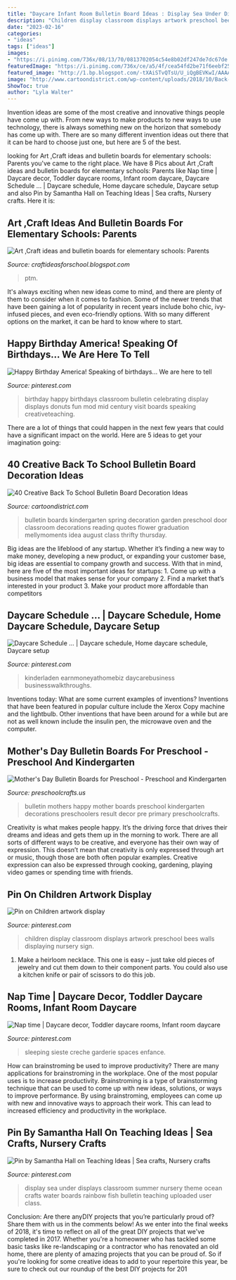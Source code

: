 ```yaml
---
title: "Daycare Infant Room Bulletin Board Ideas : Display Sea Under Displays Classroom Summer Nursery Theme Ocean Crafts Water Boards Rainbow Fish Bulletin Teaching Uploaded User Class"
description: "Children display classroom displays artwork preschool bees walls displaying nursery sign"
date: "2023-02-16"
categories:
- "ideas"
tags: ["ideas"]
images:
- "https://i.pinimg.com/736x/08/13/70/0813702054c54e8b02df247de7dc67de.jpg"
featuredImage: "https://i.pinimg.com/736x/ce/a5/4f/cea54fd2be71f6eebf2571a5aadae684.jpg"
featured_image: "http://1.bp.blogspot.com/-tXAiSTvQTsU/U_iQgBEVKwI/AAAAAAAAA7o/H-y_kqmLRmo/w1200-h630-p-k-no-nu/PTM.jpg"
image: "http://www.cartoondistrict.com/wp-content/uploads/2018/10/Back-To-School-Bulletin-Board-Decoration-Ideas5.jpg"
ShowToc: true
author: "Lyla Walter"
---
```



Invention ideas are some of the most creative and innovative things people have come up with. From new ways to make products to new ways to use technology, there is always something new on the horizon that somebody has come up with. There are so many different invention ideas out there that it can be hard to choose just one, but here are 5 of the best.

	

		
looking for Art ,Craft ideas and bulletin boards for elementary schools: Parents you've came to the right place. We have 8 Pics about Art ,Craft ideas and bulletin boards for elementary schools: Parents like Nap time | Daycare decor, Toddler daycare rooms, Infant room daycare, Daycare Schedule … | Daycare schedule, Home daycare schedule, Daycare setup and also Pin by Samantha Hall on Teaching Ideas | Sea crafts, Nursery crafts. Here it is:
		
    
## Art ,Craft Ideas And Bulletin Boards For Elementary Schools: Parents

<img loading=lazy src="http://1.bp.blogspot.com/-tXAiSTvQTsU/U_iQgBEVKwI/AAAAAAAAA7o/H-y_kqmLRmo/w1200-h630-p-k-no-nu/PTM.jpg" onerror="this.onerror=null;this.src='https://tse3.mm.bing.net/th?id=OIP.WMikMB04HsDm9UuhZ_zyfwHaD4&amp;pid=15.1';" alt="Art ,Craft ideas and bulletin boards for elementary schools: Parents">

_Source: craftideasforschool.blogspot.com_

>ptm. 

	

It's always exciting when new ideas come to mind, and there are plenty of them to consider when it comes to fashion. Some of the newer trends that have been gaining a lot of popularity in recent years include boho chic, ivy-infused pieces, and even eco-friendly options. With so many different options on the market, it can be hard to know where to start.

    
## Happy Birthday America! Speaking Of Birthdays... We Are Here To Tell

<img loading=lazy src="https://i.pinimg.com/736x/08/13/70/0813702054c54e8b02df247de7dc67de.jpg" onerror="this.onerror=null;this.src='https://tse4.mm.bing.net/th?id=OIP.-nzRKZCXMW986-rPQhvvswHaLH&amp;pid=15.1';" alt="Happy Birthday America! Speaking of birthdays... We are here to tell">

_Source: pinterest.com_

>birthday happy birthdays classroom bulletin celebrating display displays donuts fun mod mid century visit boards speaking creativeteaching. 

	

There are a lot of things that could happen in the next few years that could have a significant impact on the world. Here are 5 ideas to get your imagination going: 

    
## 40 Creative Back To School Bulletin Board Decoration Ideas

<img loading=lazy src="http://www.cartoondistrict.com/wp-content/uploads/2018/10/Back-To-School-Bulletin-Board-Decoration-Ideas5.jpg" onerror="this.onerror=null;this.src='https://tse1.mm.bing.net/th?id=OIP.Or5vbha8WZwHO6em1E0REgHaHa&amp;pid=15.1';" alt="40 Creative Back To School Bulletin Board Decoration Ideas">

_Source: cartoondistrict.com_

>bulletin boards kindergarten spring decoration garden preschool door classroom decorations reading quotes flower graduation mellymoments idea august class thrifty thursday. 

	

Big ideas are the lifeblood of any startup. Whether it’s finding a new way to make money, developing a new product, or expanding your customer base, big ideas are essential to company growth and success. With that in mind, here are five of the most important ideas for startups: 1. Come up with a business model that makes sense for your company 2. Find a market that’s interested in your product 3. Make your product more affordable than competitors 
    
## Daycare Schedule … | Daycare Schedule, Home Daycare Schedule, Daycare Setup

<img loading=lazy src="https://i.pinimg.com/736x/ce/a5/4f/cea54fd2be71f6eebf2571a5aadae684.jpg" onerror="this.onerror=null;this.src='https://tse2.mm.bing.net/th?id=OIP.okURbXJORWNGAoPrLivXdgHaJ4&amp;pid=15.1';" alt="Daycare Schedule … | Daycare schedule, Home daycare schedule, Daycare setup">

_Source: pinterest.com_

>kinderladen earnmoneyathomebiz daycarebusiness businesswalkthroughs. 

	

Inventions today: What are some current examples of inventions?
Inventions that have been featured in popular culture include the Xerox Copy machine and the lightbulb. Other inventions that have been around for a while but are not as well known include the insulin pen, the microwave oven and the computer.

    
## Mother&#039;s Day Bulletin Boards For Preschool - Preschool And Kindergarten

<img loading=lazy src="http://www.preschoolcrafts.us/wp-content/uploads/2017/05/happy-mothers-day-bulletin-board-ideas.jpg" onerror="this.onerror=null;this.src='https://tse2.mm.bing.net/th?id=OIP.QRXqo_oFF4BDRSQ6oZS2DQHaEK&amp;pid=15.1';" alt="Mother&#039;s Day Bulletin Boards for Preschool - Preschool and Kindergarten">

_Source: preschoolcrafts.us_

>bulletin mothers happy mother boards preschool kindergarten decorations preschoolers result decor pre primary preschoolcrafts. 

	

Creativity is what makes people happy. It’s the driving force that drives their dreams and ideas and gets them up in the morning to work. There are all sorts of different ways to be creative, and everyone has their own way of expression. This doesn’t mean that creativity is only expressed through art or music, though those are both often popular examples. Creative expression can also be expressed through cooking, gardening, playing video games or spending time with friends.

    
## Pin On Children Artwork Display

<img loading=lazy src="https://i.pinimg.com/736x/0d/84/df/0d84df71d957ffd5571eed6494cc3b13--bees-children-s.jpg" onerror="this.onerror=null;this.src='https://tse3.mm.bing.net/th?id=OIP.OrzrBIruWrQBFBGXgKIGVQHaFh&amp;pid=15.1';" alt="Pin on Children artwork display">

_Source: pinterest.com_

>children display classroom displays artwork preschool bees walls displaying nursery sign. 

	

1. Make a heirloom necklace. This one is easy – just take old pieces of jewelry and cut them down to their component parts. You could also use a kitchen knife or pair of scissors to do this job. 

    
## Nap Time | Daycare Decor, Toddler Daycare Rooms, Infant Room Daycare

<img loading=lazy src="https://i.pinimg.com/736x/5d/dd/d1/5dddd11101241cd64ff15740795fefbe--nap-times-parti.jpg" onerror="this.onerror=null;this.src='https://tse4.mm.bing.net/th?id=OIP.eTC7DIThU_mOR0tlJFis3gHaFo&amp;pid=15.1';" alt="Nap time | Daycare decor, Toddler daycare rooms, Infant room daycare">

_Source: pinterest.com_

>sleeping sieste creche garderie spaces enfance. 

	

How can brainstroming be used to improve productivity?
There are many applications for brainstroming in the workplace. One of the most popular uses is to increase productivity. Brainstroming is a type of brainstorming technique that can be used to come up with new ideas, solutions, or ways to improve performance. By using brainstroming, employees can come up with new and innovative ways to approach their work. This can lead to increased efficiency and productivity in the workplace.

    
## Pin By Samantha Hall On Teaching Ideas | Sea Crafts, Nursery Crafts

<img loading=lazy src="https://i.pinimg.com/736x/55/e1/cd/55e1cde61cd289c532020060ade64d57--school-displays-classroom-displays.jpg" onerror="this.onerror=null;this.src='https://tse1.mm.bing.net/th?id=OIP.VqNP9azzPdplpALgNMHSnAHaJ3&amp;pid=15.1';" alt="Pin by Samantha Hall on Teaching Ideas | Sea crafts, Nursery crafts">

_Source: pinterest.com_

>display sea under displays classroom summer nursery theme ocean crafts water boards rainbow fish bulletin teaching uploaded user class. 

	

Conclusion: Are there anyDIY projects that you’re particularly proud of? Share them with us in the comments below!
As we enter into the final weeks of 2018, it's time to reflect on all of the great DIY projects that we've completed in 2017. Whether you're a homeowner who has tackled some basic tasks like re-landscaping or a contractor who has renovated an old home, there are plenty of amazing projects that you can be proud of. So if you're looking for some creative ideas to add to your repertoire this year, be sure to check out our roundup of the best DIY projects for 201
